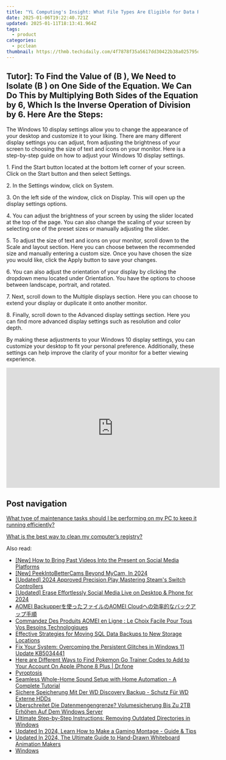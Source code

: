 ```yaml
---
title: "YL Computing's Insight: What File Types Are Eligible for Data Restoration?"
date: 2025-01-06T19:22:40.721Z
updated: 2025-01-11T18:13:41.964Z
tags:
  - product
categories:
  - pcclean
thumbnail: https://thmb.techidaily.com/4f7878f35a5617dd30422b38a025795d7b590bfdd2ba7a274f89a9a6584223ab.jpg
---
```


## Tutor]: To Find the Value of \(B \), We Need to Isolate \(B \) on One Side of the Equation. We Can Do This by Multiplying Both Sides of the Equation by 6, Which Is the Inverse Operation of Division by 6. Here Are the Steps:

The Windows 10 display settings allow you to change the appearance of your desktop and customize it to your liking. There are many different display settings you can adjust, from adjusting the brightness of your screen to choosing the size of text and icons on your monitor. Here is a step-by-step guide on how to adjust your Windows 10 display settings. 

1\. Find the Start button located at the bottom left corner of your screen. Click on the Start button and then select Settings.

2\. In the Settings window, click on System.

3\. On the left side of the window, click on Display. This will open up the display settings options. 

4\. You can adjust the brightness of your screen by using the slider located at the top of the page. You can also change the scaling of your screen by selecting one of the preset sizes or manually adjusting the slider.

5\. To adjust the size of text and icons on your monitor, scroll down to the Scale and layout section. Here you can choose between the recommended size and manually entering a custom size. Once you have chosen the size you would like, click the Apply button to save your changes.

6\. You can also adjust the orientation of your display by clicking the dropdown menu located under Orientation. You have the options to choose between landscape, portrait, and rotated.

7\. Next, scroll down to the Multiple displays section. Here you can choose to extend your display or duplicate it onto another monitor.

8\. Finally, scroll down to the Advanced display settings section. Here you can find more advanced display settings such as resolution and color depth. 

By making these adjustments to your Windows 10 display settings, you can customize your desktop to fit your personal preference. Additionally, these settings can help improve the clarity of your monitor for a better viewing experience.

<!-- affiliate ads begin -->
<iframe width="560" height="315" src="https://www.youtube.com/embed/OdlXe5RELW0?si=Iz1H1QnLQVw-Eu3e" title="YouTube video player" frameborder="0" allow="accelerometer; autoplay; clipboard-write; encrypted-media; gyroscope; picture-in-picture; web-share" referrerpolicy="strict-origin-when-cross-origin" allowfullscreen></iframe>
<!-- affiliate ads end -->

## Post navigation

[What type of maintenance tasks should I be performing on my PC to keep it running efficiently?](https://tools.techidaily.com/pcclean/products/)

[What is the best way to clean my computer’s registry?](https://tools.techidaily.com/pcclean/products/)

<ins class="adsbygoogle"
     style="display:block"
     data-ad-format="autorelaxed"
     data-ad-client="ca-pub-7571918770474297"
     data-ad-slot="1223367746"></ins>

<ins class="adsbygoogle"
     style="display:block"
     data-ad-client="ca-pub-7571918770474297"
     data-ad-slot="8358498916"
     data-ad-format="auto"
     data-full-width-responsive="true"></ins>

<span class="atpl-alsoreadstyle">Also read:</span>
<div><ul>
<li><a href="https://facebook-clips.techidaily.com/new-how-to-bring-past-videos-into-the-present-on-social-media-platforms/"><u>[New] How to Bring Past Videos Into the Present on Social Media Platforms</u></a></li>
<li><a href="https://screen-mirroring-recording.techidaily.com/new-peekintobettercams-beyond-mycam-in-2024/"><u>[New] PeekIntoBetterCams Beyond MyCam, In 2024</u></a></li>
<li><a href="https://desktop-recording.techidaily.com/updated-2024-approved-precision-play-mastering-steams-switch-controllers/"><u>[Updated] 2024 Approved Precision Play Mastering Steam's Switch Controllers</u></a></li>
<li><a href="https://facebook-videos.techidaily.com/updated-erase-effortlessly-social-media-live-on-desktop-and-phone-for-2024/"><u>[Updated] Erase Effortlessly Social Media Live on Desktop & Phone for 2024</u></a></li>
<li><a href="https://discover-bits.techidaily.com/aomei-backupperaomei-cloud/"><u>AOMEI Backupperを使ったファイルのAOMEI Cloudへの効率的なバックアップ手順</u></a></li>
<li><a href="https://discover-bits.techidaily.com/commandez-des-produits-aomei-en-ligne-le-choix-facile-pour-tous-vos-besoins-technologiques/"><u>Commandez Des Produits AOMEI en Ligne : Le Choix Facile Pour Tous Vos Besoins Technologiques</u></a></li>
<li><a href="https://discover-bits.techidaily.com/effective-strategies-for-moving-sql-data-backups-to-new-storage-locations/"><u>Effective Strategies for Moving SQL Data Backups to New Storage Locations</u></a></li>
<li><a href="https://discover-bits.techidaily.com/fix-your-system-overcoming-the-persistent-glitches-in-windows-11-update-kb5034441/"><u>Fix Your System: Overcoming the Persistent Glitches in Windows 11 Update KB5034441</u></a></li>
<li><a href="https://ios-pokemon-go.techidaily.com/here-are-different-ways-to-find-pokemon-go-trainer-codes-to-add-to-your-account-on-apple-iphone-8-plus-drfone-by-drfone-virtual-ios/"><u>Here are Different Ways to Find Pokemon Go Trainer Codes to Add to Your Account On Apple iPhone 8 Plus | Dr.fone</u></a></li>
<li><a href="https://tech-revival.techidaily.com/pyroptosis/"><u>Pyroptosis</u></a></li>
<li><a href="https://hardware-help.techidaily.com/seamless-whole-home-sound-setup-with-home-automation-a-complete-tutorial/"><u>Seamless Whole-Home Sound Setup with Home Automation - A Complete Tutorial</u></a></li>
<li><a href="https://discover-bits.techidaily.com/sichere-speicherung-mit-der-wd-discovery-backup-schutz-fur-wd-externe-hdds/"><u>Sichere Speicherung Mit Der WD Discovery Backup - Schutz Für WD Externe HDDs</u></a></li>
<li><a href="https://discover-bits.techidaily.com/uberschreitet-die-datenmengengrenze-volumesicherung-bis-zu-2tb-erhohen-auf-dem-windows-server/"><u>Überschreitet Die Datenmengengrenze? Volumesicherung Bis Zu 2TB Erhöhen Auf Dem Windows Server</u></a></li>
<li><a href="https://discover-bits.techidaily.com/ultimate-step-by-step-instructions-removing-outdated-directories-in-windows/"><u>Ultimate Step-by-Step Instructions: Removing Outdated Directories in Windows</u></a></li>
<li><a href="https://ai-video-editing.techidaily.com/updated-in-2024-learn-how-to-make-a-gaming-montage-guide-and-tips/"><u>Updated In 2024, Learn How to Make a Gaming Montage - Guide & Tips</u></a></li>
<li><a href="https://smart-video-editing.techidaily.com/updated-in-2024-the-ultimate-guide-to-hand-drawn-whiteboard-animation-makers/"><u>Updated In 2024, The Ultimate Guide to Hand-Drawn Whiteboard Animation Makers</u></a></li>
<li><a href="https://discover-bits.techidaily.com/1728502029761-windows/"><u>Windows</u></a></li>
</ul></div>

